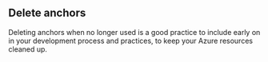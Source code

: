## Delete anchors

Deleting anchors when no longer used is a good practice to include early on in your development process and practices, to keep your Azure resources cleaned up. 

